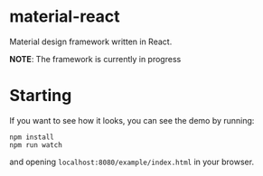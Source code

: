 # material-react
Material design framework written in React.

**NOTE**: The framework is currently in progress

# Starting
If you want to see how it looks, you can see the demo by running:
```
npm install
npm run watch
```
and opening `localhost:8080/example/index.html` in your browser.
